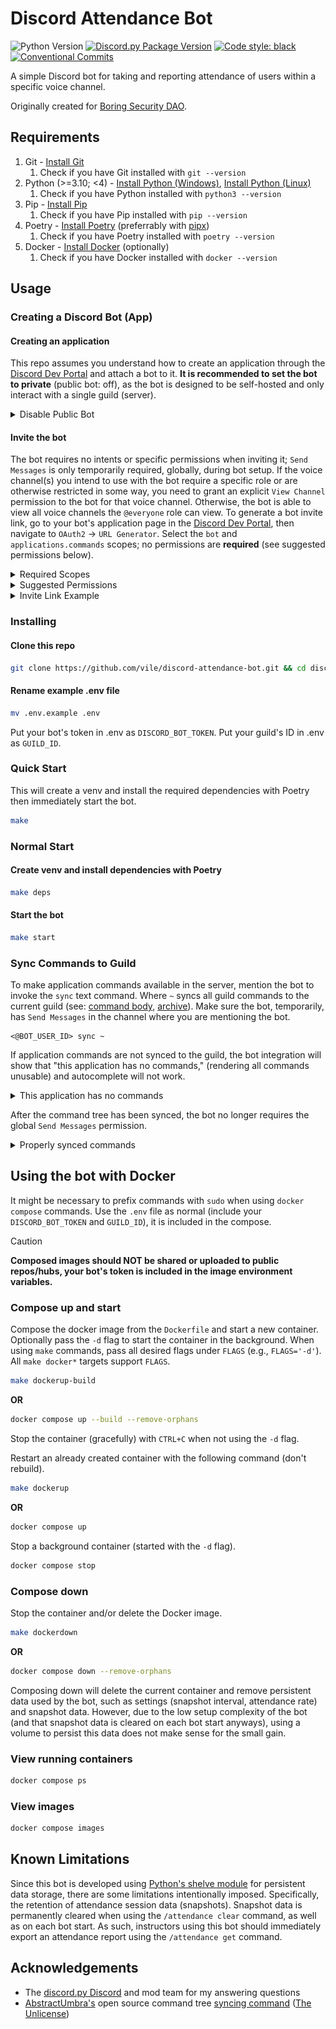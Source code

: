 # Discord Attendance Bot

![Python Version](https://img.shields.io/badge/dynamic/toml?url=https%3A%2F%2Fraw.githubusercontent.com%2Fvile%2Fdiscord-attendance-bot%2Fmaster%2Fpyproject.toml&query=%24.tool.poetry.dependencies.python&label=python)
[![Discord.py Package Version](https://img.shields.io/badge/discord.py-2.3.2-green)](https://github.com/Rapptz/discord.py)
[![Code style: black](https://img.shields.io/badge/code%20style-black-000000.svg)](https://github.com/psf/black)
[![Conventional Commits](https://img.shields.io/badge/Conventional%20Commits-1.0.0-%23FE5196?logo=conventionalcommits&logoColor=white)](https://conventionalcommits.org)

A simple Discord bot for taking and reporting attendance of users within a specific voice channel.

Originally created for [Boring Security DAO](https://twitter.com/BoringSecDAO).

## Requirements

1. Git - [Install Git](https://git-scm.com/book/en/v2/Getting-Started-Installing-Git)
   1. Check if you have Git installed with `git --version`
2. Python (>=3.10; <4) - [Install Python (Windows)](https://www.python.org/downloads/windows/), [Install Python (Linux)](https://docs.python.org/3/using/unix.html)
   1. Check if you have Python installed with `python3 --version`
3. Pip - [Install Pip](https://pip.pypa.io/en/stable/installation/)
   1. Check if you have Pip installed with `pip --version`
4. Poetry - [Install Poetry](https://python-poetry.org/docs/#installing-with-the-official-installer) (preferrably with [pipx](https://github.com/pypa/pipx))
   1. Check if you have Poetry installed with `poetry --version`
5. Docker - [Install Docker](https://docs.docker.com/engine/install/) (optionally)
   1. Check if you have Docker installed with `docker --version`

## Usage

### Creating a Discord Bot (App)

#### Creating an application

This repo assumes you understand how to create an application through the [Discord Dev Portal](https://discord.com/developers/applications) and attach a bot to it.
**It is recommended to set the bot to private** (public bot: off), as the bot is designed to be self-hosted and only interact with a single guild (server).

<details>
<summary>Disable Public Bot</summary>
<br>

![Disable your bot's Public Bot flag in the Discord Dev Portal](./images/1-disable-public-bot.jpg)

</details>

#### Invite the bot

The bot requires no intents or specific permissions when inviting it; `Send Messages` is only temporarily required, globally, during bot setup.
If the voice channel(s) you intend to use with the bot require a specific role or are otherwise restricted in some way, you need to grant an explicit `View Channel` permission to the bot for that voice channel.
Otherwise, the bot is able to view all voice channels the `@everyone` role can view.
To generate a bot invite link, go to your bot's application page in the [Discord Dev Portal](https://discord.com/developers/applications), then navigate to `OAuth2` -> `URL Generator`.
Select the `bot` and `applications.commands` scopes; no permissions are **required** (see suggested permissions below).

<details>
<summary>Required Scopes</summary>
<br>

![Discord bot invite link](./images/2-required-scopes.jpg)

</details>

<details>
<summary>Suggested Permissions</summary>
<br>

![Discord bot invite link](./images/3-suggested-permissions.jpg)

</details>

<details>
<summary>Invite Link Example</summary>
<br>

![Discord bot invite link](./images/4-bot-invite-link.jpg)

- `https://discord.com/api/oauth2/authorize?client_id=YOUR_BOT_ID&permissions=3072&scope=bot+applications.commands`

</details>

### Installing

#### Clone this repo

```bash
git clone https://github.com/vile/discord-attendance-bot.git && cd discord-attendance-bot
```

#### Rename example .env file

```bash
mv .env.example .env
```

Put your bot's token in .env as `DISCORD_BOT_TOKEN`.
Put your guild's ID in .env as `GUILD_ID`.

### Quick Start

This will create a venv and install the required dependencies with Poetry then immediately start the bot.

```bash
make
```

### Normal Start

#### Create venv and install dependencies with Poetry

```bash
make deps
```

#### Start the bot

```bash
make start
```

### Sync Commands to Guild

To make application commands available in the server, mention the bot to invoke the `sync` text command.
Where `~` syncs all guild commands to the current guild (see: [command body](https://about.abstractumbra.dev/discord.py/2023/01/29/sync-command-example.html#command-body), [archive](https://archive.ph/vsSFz)).
Make sure the bot, temporarily, has `Send Messages` in the channel where you are mentioning the bot.

```
<@BOT_USER_ID> sync ~
```

If application commands are not synced to the guild, the bot integration will show that "this application has no commands," (rendering all commands unusable) and autocomplete will not work.

<details>
<summary>This application has no commands</summary>
<br>

![This application has no commands](./images/5-application-has-no-commands.jpg)

</details>

After the command tree has been synced, the bot no longer requires the global `Send Messages` permission.

<details>
<summary>Properly synced commands</summary>
<br>

![Properly synced commands](./images/6-properly-synced-commands.jpg)

</details>

## Using the bot with Docker

It might be necessary to prefix commands with `sudo` when using `docker compose` commands.
Use the `.env` file as normal (include your `DISCORD_BOT_TOKEN` and `GUILD_ID`), it is included in the compose.

> [!CAUTION]
> **Composed images should NOT be shared or uploaded to public repos/hubs, your bot's token is included in the image environment variables.**

### Compose up and start

Compose the docker image from the `Dockerfile` and start a new container.
Optionally pass the `-d` flag to start the container in the background.
When using `make` commands, pass all desired flags under `FLAGS` (e.g., `FLAGS='-d'`).
All `make docker*` targets support `FLAGS`.

```bash
make dockerup-build
```

**OR**

```bash
docker compose up --build --remove-orphans
```

Stop the container (gracefully) with `CTRL+C` when not using the `-d` flag.

Restart an already created container with the following command (don't rebuild).

```bash
make dockerup
```

**OR**

```bash
docker compose up
```

Stop a background container (started with the `-d` flag).

```bash
docker compose stop
```

### Compose down

Stop the container and/or delete the Docker image.

```bash
make dockerdown
```

**OR**

```bash
docker compose down --remove-orphans
```

Composing down will delete the current container and remove persistent data used by the bot, such as settings (snapshot interval, attendance rate) and snapshot data. However, due to the low setup complexity of the bot (and that snapshot data is cleared on each bot start anyways), using a volume to persist this data does not make sense for the small gain. 

### View running containers

```bash
docker compose ps
```

### View images

```bash
docker compose images
```

## Known Limitations

Since this bot is developed using [Python's shelve module](https://docs.python.org/3/library/shelve.html) for persistent data storage, there are some limitations intentionally imposed. 
Specifically, the retention of attendance session data (snapshots).
Snapshot data is permanently cleared when using the `/attendance clear` command, as well as on each bot start.
As such, instructors using this bot should immediately export an attendance report using the `/attendance get` command.

## Acknowledgements

- The [discord.py Discord](https://discord.com/invite/r3sSKJJ) and mod team for my answering questions
- [AbstractUmbra's](https://github.com/AbstractUmbra) open source command tree [syncing command](https://about.abstractumbra.dev/discord.py/2023/01/29/sync-command-example.html) ([The Unlicense](https://unlicense.org/))